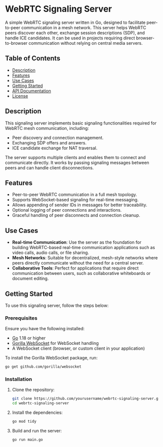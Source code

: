 # WebRTC Signaling Server

A simple WebRTC signaling server written in Go, designed to facilitate peer-to-peer communication in a mesh network. This server helps WebRTC peers discover each other, exchange session descriptions (SDP), and handle ICE candidates. It can be used in projects requiring direct browser-to-browser communication without relying on central media servers.

## Table of Contents

- [Description](#description)
- [Features](#features)
- [Use Cases](#use-cases)
- [Getting Started](#getting-started)
- [API Documentation](#api-documentation)
- [License](#license)

## Description

This signaling server implements basic signaling functionalities required for WebRTC mesh communication, including:
- Peer discovery and connection management.
- Exchanging SDP offers and answers.
- ICE candidate exchange for NAT traversal.

The server supports multiple clients and enables them to connect and communicate directly. It works by passing signaling messages between peers and can handle client disconnections.

## Features

- Peer-to-peer WebRTC communication in a full mesh topology.
- Supports WebSocket-based signaling for real-time messaging.
- Allows appending of sender IDs in messages for better traceability.
- Optional logging of peer connections and interactions.
- Graceful handling of peer disconnects and connection cleanup.

## Use Cases

- **Real-time Communication**: Use the server as the foundation for building WebRTC-based real-time communication applications such as video calls, audio calls, or file sharing.
- **Mesh Networks**: Suitable for decentralized, mesh-style networks where peers directly communicate without the need for a central server.
- **Collaborative Tools**: Perfect for applications that require direct communication between users, such as collaborative whiteboards or document editing.

## Getting Started

To use this signaling server, follow the steps below:

### Prerequisites

Ensure you have the following installed:
- [Go](https://golang.org/) 1.18 or higher
- [Gorilla WebSocket](https://github.com/gorilla/websocket) for WebSocket handling
- A WebSocket client (browser, or custom client in your application)

To install the Gorilla WebSocket package, run:

```bash
go get github.com/gorilla/websocket
```

### Installation

1. Clone the repository:

   ```bash
   git clone https://github.com/yourusername/webrtc-signaling-server.git
   cd webrtc-signaling-server
   ```

2. Install the dependencies:

   ```bash
   go mod tidy
   ```

3. Build and run the server:

   ```bash
   go run main.go
   ```
